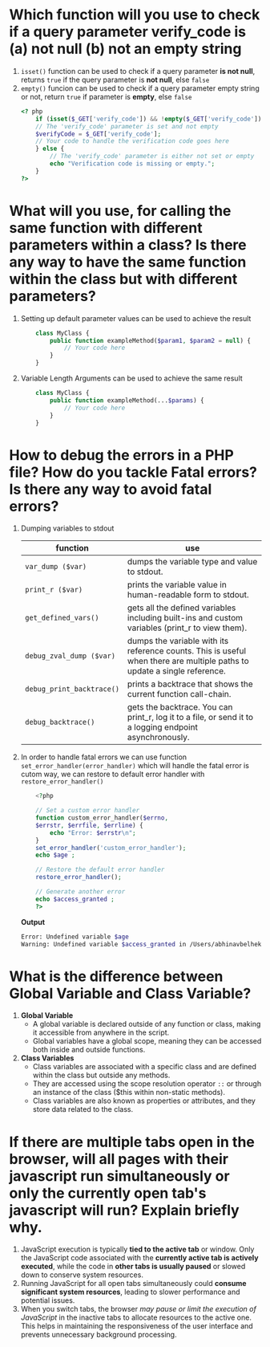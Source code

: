 # Which function will you use to check if a query parameter verify_code is (a) not null (b) not an empty string
1. `isset()` function can be used to check if a query parameter **is not null**, returns `true` if the query parameter is **not null**, else `false`
2. `empty()` funcion can be used to check if a query parameter empty string or not, return `true` if parameter is **empty**, else `false`
    ```php
    <? php
        if (isset($_GET['verify_code']) && !empty($_GET['verify_code'])) {
        // The 'verify_code' parameter is set and not empty
        $verifyCode = $_GET['verify_code'];
        // Your code to handle the verification code goes here
        } else {
            // The 'verify_code' parameter is either not set or empty
            echo "Verification code is missing or empty.";
        }
    ?>
    ```

# What will you use, for calling the same function with different parameters within a class? Is there any way to have the same function within the class but with different parameters?
1. Setting up default parameter values can be used to achieve the result
    ```php
        class MyClass {
            public function exampleMethod($param1, $param2 = null) {
                // Your code here
            }
        }
    ```
2. Variable Length Arguments can be used to achieve the same result
    ```php
        class MyClass {
            public function exampleMethod(...$params) {
                // Your code here
            }
        }
    ```

# How to debug the errors in a PHP file? How do you tackle Fatal errors? Is there any way to avoid fatal errors?
1. Dumping variables to stdout

    function | use
    --- | ---
    `var_dump ($var)` | dumps the variable type and value to stdout.
    `print_r ($var)` | prints the variable value in human-readable form to stdout.
    `get_defined_vars()` | gets all the defined variables including built-ins and custom variables (print_r to view them).
    `debug_zval_dump ($var)` | dumps the variable with its reference counts. This is useful when there are multiple paths to update a single reference.
    `debug_print_backtrace()` | prints a backtrace that shows the current function call-chain.
    `debug_backtrace()` | gets the backtrace. You can print_r, log it to a file, or send it to a logging endpoint asynchronously.
2. In order to handle fatal errors we can use function `set_error_handler(error_handler)` which will handle the fatal error is cutom way, we can restore to default error handler with `restore_error_handler()`
    ```php
        <?php 

        // Set a custom error handler
        function custom_error_handler($errno, 
        $errstr, $errfile, $errline) {
            echo "Error: $errstr\n";
        }
        set_error_handler('custom_error_handler');
        echo $age ;

        // Restore the default error handler
        restore_error_handler();

        // Generate another error
        echo $access_granted ;
        ?>
    ```

    **Output**
    ```bash
    Error: Undefined variable $age
    Warning: Undefined variable $access_granted in /Users/abhinavbelhekar/Local Sites/updateme/app/public/index.php on line 15
    ```
# What is the difference between Global Variable and Class Variable?
1. **Global Variable**
    - A global variable is declared outside of any function or class, making it accessible from anywhere in the script.
    - Global variables have a global scope, meaning they can be accessed both inside and outside functions.
2. **Class Variables**
    - Class variables are associated with a specific class and are defined within the class but outside any methods.
    - They are accessed using the scope resolution operator `::` or through an instance of the class ($this within non-static methods).
    - Class variables are also known as properties or attributes, and they store data related to the class.

# If there are multiple tabs open in the browser, will all pages with their javascript run simultaneously or only the currently open tab's javascript will run? Explain briefly why.
1. JavaScript execution is typically **tied to the active tab** or window. Only the JavaScript code associated with the **currently active tab is actively executed**, while the code in **other tabs is usually paused** or slowed down to conserve system resources.
2. Running JavaScript for all open tabs simultaneously could **consume significant system resources**, leading to slower performance and potential issues.
3. When you switch tabs, the browser *may pause or limit the execution of JavaScript* in the inactive tabs to allocate resources to the active one. This helps in maintaining the responsiveness of the user interface and prevents unnecessary background processing.